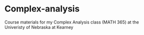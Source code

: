 # Complex-analysis

Course materials for my Complex Analysis class (MATH 365) at the Univeristy of Nebraska at Kearney

